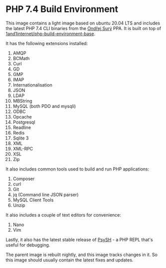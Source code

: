 # PHP 7.4 Build Environment

This image contains a light image based on ubuntu 20.04 LTS and includes the latest PHP 7.4 CLI binaries from the [Ondřej Surý](https://launchpad.net/~ondrej/+archive/ubuntu/php) PPA. It is built on top of [1and1internet/php-build-environment-base](https://cloud.docker.com/u/1and1internet/repository/docker/1and1internet/php-build-environment-base).

It has the following extensions installed:

1. AMQP
1. BCMath
1. Curl
1. GD
1. GMP
1. IMAP
1. Internationalisation
1. JSON
1. LDAP
1. MBString
1. MySQL (both PDO and mysqli)
1. ODBC
1. Opcache
1. Postgresql
1. Readline
1. Redis
1. Sqlite 3
1. XML
1. XML-RPC
1. XSL
1. Zip

It also includes common tools used to build and run PHP applications:

1. Composer
1. curl
1. Git
1. jq (Command line JSON parser)
1. MySQL Client Tools
1. Unzip

It also includes a couple of text editors for convenience:

1. Nano
1. Vim

Lastly, it also has the latest stable release of [PsySH](https://psysh.org/) - a PHP REPL that's useful for debugging.

The parent image is rebuilt nightly, and this image tracks changes in it. So this image should usually contain the latest fixes and updates.

